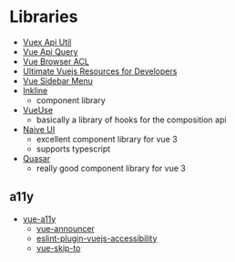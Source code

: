 # Libraries

- [Vuex Api Util](https://github.com/krishnagopinath/vuex-api-util)
- [Vue Api Query](https://robsontenorio.github.io/vue-api-query/)
- [Vue Browser ACL](https://github.com/mblarsen/vue-browser-acl)
- [Ultimate Vuejs Resources for Developers](https://dev.to/theme_selection/ultimate-vuejs-resources-for-developers-3bbk)
- [Vue Sidebar Menu](https://github.com/yaminncco/vue-sidebar-menu)
- [Inkline](https://inkline.io/)
  - component library
- [VueUse](https://vueuse.org/functions.html#browser)
  - basically a library of hooks for the composition api
- [Naive UI](https://www.naiveui.com/en-US/dark)
  - excellent component library for vue 3
  - supports typescript
- [Quasar](https://quasar.dev/)
  - really good component library for vue 3

## a11y
- [vue-a11y](https://github.com/vue-a11y)
  - [vue-announcer](https://github.com/vue-a11y/vue-announcer)
  - [eslint-plugin-vuejs-accessibility](https://github.com/vue-a11y/eslint-plugin-vuejs-accessibility)
  - [vue-skip-to](https://github.com/vue-a11y/vue-skip-to)
